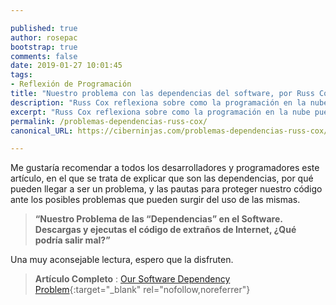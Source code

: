 ```yaml
---

published: true
author: rosepac
bootstrap: true
comments: false
date: 2019-01-27 10:01:45
tags:
- Reflexión de Programación
title: "Nuestro problema con las dependencias del software, por Russ Cox"
description: "Russ Cox reflexiona sobre como la programación en la nube puede producir dudas a la hora de pasar a producción."
excerpt: "Russ Cox reflexiona sobre como la programación en la nube puede producir dudas a la hora de pasar a producción."
permalink: /problemas-dependencias-russ-cox/
canonical_URL: https://ciberninjas.com/problemas-dependencias-russ-cox/

---
```


Me gustaría recomendar a todos los desarrolladores y programadores este artículo, en el que se trata de explicar que son las dependencias, por qué pueden llegar a ser un problema, y las pautas para proteger nuestro código ante los posibles problemas que pueden surgir del uso de las mismas.

> **“Nuestro Problema de las “Dependencias” en el Software. Descargas y ejecutas el código de extraños de Internet, ¿Qué podría salir mal?”**

Una muy aconsejable lectura, espero que la disfruten.

> **Artículo Completo** : [Our Software Dependency Problem](https://kutt.it/dependenciasdelsoftware){:target="_blank" rel="nofollow,noreferrer"}